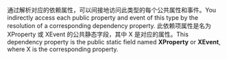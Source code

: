 <span data-ttu-id="18eaf-101">通过解析对应的依赖属性，可以间接地访问此类型的每个公共属性和事件。</span><span class="sxs-lookup"><span data-stu-id="18eaf-101">You indirectly access each public property and event of this type by the resolution of a corresponding dependency property.</span></span> <span data-ttu-id="18eaf-102">此依赖项属性是名为 XProperty 或 XEvent 的公共静态字段，其中 X 是对应的属性。</span><span class="sxs-lookup"><span data-stu-id="18eaf-102">This dependency property is the public static field named **XProperty** or **XEvent**, where X is the corresponding property.</span></span>